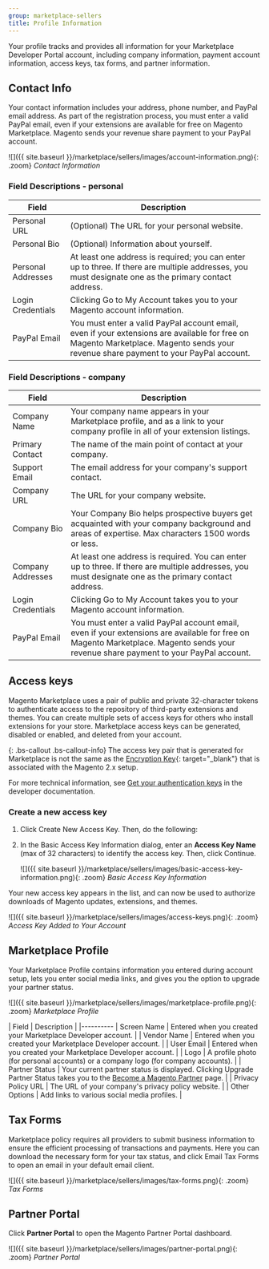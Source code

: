 ```yaml
---
group: marketplace-sellers
title: Profile Information
---
```


Your profile tracks and provides all information for your Marketplace Developer Portal account, including company information, payment account information, access keys, tax forms, and partner information.

## Contact Info

Your contact information includes your address, phone number, and PayPal email address. As part of the registration process, you must enter a valid PayPal email, even if your extensions are available for free on Magento Marketplace. Magento sends your revenue share payment to your PayPal account.

![]({{ site.baseurl }}/marketplace/sellers/images/account-information.png){: .zoom}
_Contact Information_
 
### Field Descriptions - personal

|Field|Description|
|--- |--- |
|Personal URL|(Optional) The URL for your personal website.|
|Personal Bio|(Optional) Information about yourself.|
|Personal Addresses|At least one address is required; you can enter up to three. If there are multiple addresses, you must designate one as the primary contact address.|
|Login Credentials|Clicking <span class="btn">Go to My Account</span> takes you to your Magento account information.|
|PayPal Email|You must enter a valid PayPal account email, even if  your extensions are available for free on Magento Marketplace. Magento sends your revenue share payment to your PayPal account.|

### Field Descriptions - company

|Field|Description|
|--- |--- |
|Company Name|Your company name appears in your Marketplace profile, and as a link to your company profile in all of your extension listings.|
|Primary Contact|The name of the main point of contact at your company.|
|Support Email|The email address for your company's support contact.|
|Company URL|The URL for your company website.|
|Company Bio|Your Company Bio helps prospective buyers get acquainted with your company background and areas of expertise. Max characters 1500 words or less.|
|Company Addresses|At least one address is required. You can enter up to three. If there are multiple addresses, you must designate one as the primary contact address.|
|Login Credentials|Clicking <span class="btn">Go to My Account</span> takes you to your Magento account information.|
|PayPal Email|You must enter a valid PayPal account email, even if  your extensions are available for free on Magento Marketplace. Magento sends your revenue share payment to your PayPal account.|

## Access keys

Magento Marketplace uses a pair of public and private 32-character tokens to authenticate access to the repository of third-party extensions and themes. You can create multiple sets of access keys for others who install extensions for your store. Marketplace access keys can be generated, disabled or enabled, and deleted from your account.

{: .bs-callout .bs-callout-info}
The access key pair that is generated for Marketplace is not the same as the [Encryption Key][1]{: target="_blank"} that is associated with the Magento 2.x setup.

For more technical information, see [Get your authentication keys][2] in the developer documentation.

### Create a new access key

1. Click <span class="btn">Create New Access Key</span>. Then, do the following:

1. In the Basic Access Key Information dialog, enter an **Access Key Name** (max of 32 characters) to identify the access key. Then, click <span class="btn">Continue</span>.

    ![]({{ site.baseurl }}/marketplace/sellers/images/basic-access-key-information.png){: .zoom}
    _Basic Access Key Information_

Your new access key appears in the list, and can now be used to authorize downloads of Magento updates, extensions, and themes.

![]({{ site.baseurl }}/marketplace/sellers/images/access-keys.png){: .zoom}
_Access Key Added to Your Account_

## Marketplace Profile

Your Marketplace Profile contains information you entered during account setup, lets you enter social media links, and gives you the option to upgrade your partner status.

![]({{ site.baseurl }}/marketplace/sellers/images/marketplace-profile.png){: .zoom}
_Marketplace Profile_

| Field | Description |
|----------
| Screen Name | Entered when you created your Marketplace Developer account. |
| Vendor Name | Entered when you created your Marketplace Developer account. |
| User Email | Entered when you created your Marketplace Developer account. |
| Logo | A profile photo (for personal accounts) or a company logo (for company accounts). |
| Partner Status | Your current partner status is displayed. Clicking <span class="btn">Upgrade Partner Status</span> takes you to the [Become a Magento Partner][3] page. |
| Privacy Policy URL | The URL of your company\'s privacy policy website. |
| Other Options | Add links to various social media profiles. |

## Tax Forms

Marketplace policy requires all providers to submit business information to ensure the efficient processing of transactions and payments. Here you can download the necessary form for your tax status, and click <span class="btn">Email Tax Forms</span> to open an email in your default email client.

![]({{ site.baseurl }}/marketplace/sellers/images/tax-forms.png){: .zoom}
_Tax Forms_

## Partner Portal

Click **Partner Portal** to open the Magento Partner Portal dashboard.

![]({{ site.baseurl }}/marketplace/sellers/images/partner-portal.png){: .zoom}
_Partner Portal_

[1]: http://docs.magento.com/m2/ce/user_guide/system/encryption-key.html
[2]: http://devdocs.magento.com/guides/v2.3/install-gde/prereq/connect-auth.html
[3]: https://magento.com/partners/become
